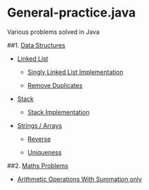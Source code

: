 # General-practice.java
Various problems solved in Java

##1. [Data Structures](src/com/freeraven/datastructures)
* [Linked List](src/com/freeraven/datastructures/linkedlist)
    * [Singly Linked List Implementation](src/com/freeraven/datastructures/linkedlist/implementation/SinglyLinkedListNode.java)

    * [Remove Duplicates](src/com/freeraven/datastructures/linkedlist/removeduplicates/RemoveDuplicates.java)

* [Stack](src/com/freeraven/datastructures/stack)
    * [Stack Implementation](src/com/freeraven/datastructures/stack/implementation/StackImpl.java)

* [Strings / Arrays](src/com/freeraven/datastructures/strings)
    * [Reverse](src/com/freeraven/datastructures/strings/reverse/ReverseImpl.java)

    * [Uniqueness](src/com/freeraven/datastructures/strings/uniqueness)

##2. [Maths Problems](src/com/freeraven/maths)
* [Arithmetic Operations With Summation only](src/com/freeraven/maths/arithmetic/OperationsWithSummation.java)